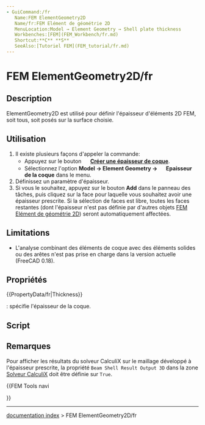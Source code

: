 ```yaml
---
- GuiCommand:/fr
   Name:FEM ElementGeometry2D
   Name/fr:FEM Elément de géométrie 2D
   MenuLocation:Model → Element Geometry → Shell plate thickness
   Workbenches:[FEM](FEM_Workbench/fr.md)
   Shortcut:**C** **S**
   SeeAlso:[Tutoriel FEM](FEM_tutorial/fr.md)
---
```


# FEM ElementGeometry2D/fr

## Description

ElementGeometry2D est utilisé pour définir l\'épaisseur d\'éléments 2D FEM, soit tous, soit posés sur la surface choisie.

## Utilisation

1.  Il existe plusieurs façons d\'appeler la commande:
    -   Appuyez sur le bouton **<img src="images/FEM_ElementGeometry2D.svg" width=16px> [Créer une épaisseur de coque](FEM_ElementGeometry2D.md)**.
    -   Sélectionnez l\'option **Model → Element Geometry → <img src="images/FEM_ElementGeometry2D.svg" width=16px> Epaisseur de la coque** dans le menu.
2.  Définissez un paramètre d\'épaisseur.
3.  Si vous le souhaitez, appuyez sur le bouton **Add** dans le panneau des tâches, puis cliquez sur la face pour laquelle vous souhaitez avoir une épaisseur prescrite. Si la sélection de faces est libre, toutes les faces restantes (dont l\'épaisseur n\'est pas définie par d\'autres objets [FEM Elément de géométrie 2D](FEM_ElementGeometry2D/fr.md)) seront automatiquement affectées.

## Limitations

-   L\'analyse combinant des éléments de coque avec des éléments solides ou des arêtes n\'est pas prise en charge dans la version actuelle (FreeCAD 0.18).

## Propriétés


{{PropertyData/fr|Thickness}}

: spécifie l\'épaisseur de la coque.

## Script

## Remarques

Pour afficher les résultats du solveur CalculiX sur le maillage développé à l\'épaisseur prescrite, la propriété `Beam Shell Result Output 3D` dans la zone [Solveur CalculiX](FEM_SolverCalculixCxxtools/fr.md) doit être définie sur `True`.





{{FEM Tools navi

}}

---
[documentation index](../README.md) > FEM ElementGeometry2D/fr
